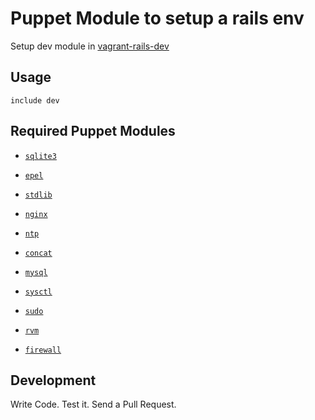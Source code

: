# Puppet Module to setup a rails env

Setup dev module in [vagrant-rails-dev](http://github.com/salimane/vagrant-rails-dev.git)

## Usage

```puppet
include dev
```

## Required Puppet Modules

* [`sqlite3`](git://github.com/puppetlabs/puppetlabs-sqlite.git)

* [`epel`](git://github.com/stahnma/puppet-module-epel.git)

* [`stdlib`](git://github.com/puppetlabs/puppetlabs-stdlib.git)

* [`nginx`](git://github.com/jfryman/puppet-nginx.git)

* [`ntp`](git://github.com/puppetlabs/puppetlabs-ntp.git)

* [`concat`](git://github.com/ripienaar/puppet-concat.git)

* [`mysql`](git://github.com/puppetlabs/puppetlabs-mysql.git)

* [`sysctl`](https://github.com/thias/puppet-sysctl)

* [`sudo`](git@github.com:saz/puppet-sudo.git)

* [`rvm`](https://github.com/maestrodev/puppet-rvm.git)

* [`firewall`](https://github.com/puppetlabs/puppetlabs-firewall)

## Development

Write Code. Test it. Send a Pull Request.
